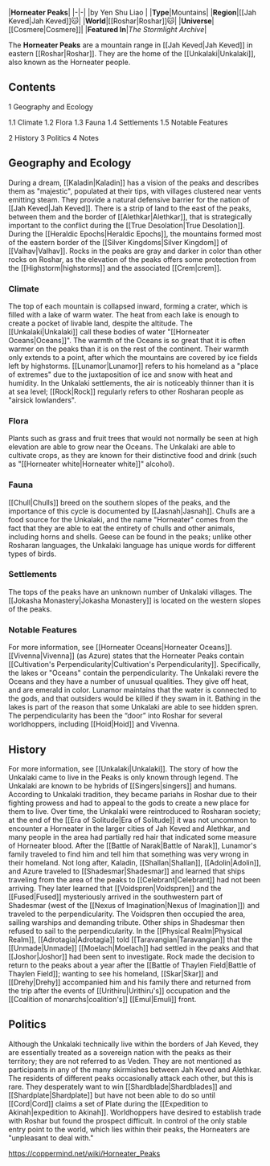 |**Horneater Peaks**|
|-|-|
|by  Yen Shu Liao |
|**Type**|Mountains|
|**Region**|[[Jah Keved\|Jah Keved]]🐱︎|
|**World**|[[Roshar\|Roshar]]🐱︎|
|**Universe**|[[Cosmere\|Cosmere]]|
|**Featured In**|*The Stormlight Archive*|

The **Horneater Peaks** are a mountain range in [[Jah Keved\|Jah Keved]] in eastern [[Roshar\|Roshar]]. They are the home of the [[Unkalaki\|Unkalaki]], also known as the Horneater people.

## Contents

1 Geography and Ecology

1.1 Climate
1.2 Flora
1.3 Fauna
1.4 Settlements
1.5 Notable Features


2 History
3 Politics
4 Notes


## Geography and Ecology
During a dream, [[Kaladin\|Kaladin]] has a vision of the peaks and describes them as "majestic", populated at their tips, with villages clustered near vents emitting steam. They provide a natural defensive barrier for the nation of [[Jah Keved\|Jah Keved]]. There is a strip of land to the east of the peaks, between them and the border of [[Alethkar\|Alethkar]], that is strategically important to the conflict during the [[True Desolation\|True Desolation]].
During the [[Heraldic Epochs\|Heraldic Epochs]], the mountains formed most of the eastern border of the [[Silver Kingdoms\|Silver Kingdom]] of [[Valhav\|Valhav]].
Rocks in the peaks are gray and darker in color than other rocks on Roshar, as the elevation of the peaks offers some protection from the [[Highstorm\|highstorms]] and the associated [[Crem\|crem]].

### Climate
The top of each mountain is collapsed inward, forming a crater, which is filled with a lake of warm water. The heat from each lake is enough to create a pocket of livable land, despite the altitude. The [[Unkalaki\|Unkalaki]] call these bodies of water "[[Horneater Oceans\|Oceans]]". The warmth of the Oceans is so great that it is often warmer on the peaks than it is on the rest of the continent. Their warmth only extends to a point, after which the mountains are covered by ice fields left by highstorms. [[Lunamor\|Lunamor]] refers to his homeland as a "place of extremes" due to the juxtaposition of ice and snow with heat and humidity.
In the Unkalaki settlements, the air is noticeably thinner than it is at sea level; [[Rock\|Rock]] regularly refers to other Rosharan people as "airsick lowlanders".

### Flora
Plants such as grass and fruit trees that would not normally be seen at high elevation are able to grow near the Oceans. The Unkalaki are able to cultivate crops, as they are known for their distinctive food and drink (such as "[[Horneater white\|Horneater white]]" alcohol).

### Fauna
[[Chull\|Chulls]] breed on the southern slopes of the peaks, and the importance of this cycle is documented by [[Jasnah\|Jasnah]]. Chulls are a food source for the Unkalaki, and the name "Horneater" comes from the fact that they are able to eat the entirety of chulls and other animals, including horns and shells.
Geese can be found in the peaks; unlike other Rosharan languages, the Unkalaki language has unique words for different types of birds.

### Settlements
The tops of the peaks have an unknown number of Unkalaki villages. The [[Jokasha Monastery\|Jokasha Monastery]] is located on the western slopes of the peaks.

### Notable Features
For more information, see [[Horneater Oceans\|Horneater Oceans]].
[[Vivenna\|Vivenna]] (as Azure) states that the Horneater Peaks contain [[Cultivation's Perpendicularity\|Cultivation's Perpendicularity]]. Specifically, the lakes or "Oceans" contain the perpendicularity. The Unkalaki revere the Oceans and they have a number of unusual qualities. They give off heat, and are emerald in color. Lunamor maintains that the water is connected to the gods, and that outsiders would be killed if they swam in it. Bathing in the lakes is part of the reason that some Unkalaki are able to see hidden spren.
The perpendicularity has been the “door” into Roshar for several worldhoppers, including [[Hoid\|Hoid]] and Vivenna.

## History
For more information, see [[Unkalaki\|Unkalaki]].
The story of how the Unkalaki came to live in the Peaks is only known through legend. The Unkalaki are known to be hybrids of [[Singers\|singers]] and humans. According to Unkalaki tradition, they became pariahs in Roshar due to their fighting prowess and had to appeal to the gods to create a new place for them to live.
Over time, the Unkalaki were reintroduced to Rosharan society; at the end of the [[Era of Solitude\|Era of Solitude]] it was not uncommon to encounter a Horneater in the larger cities of Jah Keved and Alethkar, and many people in the area had partially red hair that indicated some measure of Horneater blood.
After the [[Battle of Narak\|Battle of Narak]], Lunamor's family traveled to find him and tell him that something was very wrong in their homeland. Not long after, Kaladin, [[Shallan\|Shallan]], [[Adolin\|Adolin]], and Azure traveled to [[Shadesmar\|Shadesmar]] and learned that ships traveling from the area of the peaks to [[Celebrant\|Celebrant]] had not been arriving. They later learned that [[Voidspren\|Voidspren]] and the [[Fused\|Fused]] mysteriously arrived in the southwestern part of Shadesmar (west of the [[Nexus of Imagination\|Nexus of Imagination]]) and traveled to the perpendicularity. The Voidspren then occupied the area, sailing warships and demanding tribute. Other ships in Shadesmar then refused to sail to the perpendicularity. In the [[Physical Realm\|Physical Realm]], [[Adrotagia\|Adrotagia]] told [[Taravangian\|Taravangian]] that the [[Unmade\|Unmade]] [[Moelach\|Moelach]] had settled in the peaks and that [[Joshor\|Joshor]] had been sent to investigate. Rock made the decision to return to the peaks about a year after the [[Battle of Thaylen Field\|Battle of Thaylen Field]]; wanting to see his homeland, [[Skar\|Skar]] and [[Drehy\|Drehy]] accompanied him and his family there and returned from the trip after the events of [[Urithiru\|Urithiru's]] occupation and the [[Coalition of monarchs\|coalition's]] [[Emul\|Emuli]] front.

## Politics
Although the Unkalaki technically live within the borders of Jah Keved, they are essentially treated as a sovereign nation with the peaks as their territory; they are not referred to as Veden. They are not mentioned as participants in any of the many skirmishes between Jah Keved and Alethkar. The residents of different peaks occasionally attack each other, but this is rare. They desperately want to win [[Shardblade\|Shardblades]] and [[Shardplate\|Shardplate]] but have not been able to do so until [[Cord\|Cord]] claims a set of Plate during the [[Expedition to Akinah\|expedition to Akinah]].
Worldhoppers have desired to establish trade with Roshar but found the prospect difficult. In control of the only stable entry point to the world, which lies within their peaks, the Horneaters are "unpleasant to deal with."



https://coppermind.net/wiki/Horneater_Peaks